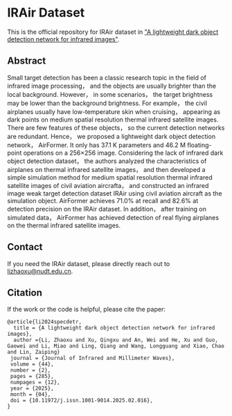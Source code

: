 # IRAir Dataset
This is the official repository for IRAir dataset in ["A lightweight dark object detection network for infrared images"](http://journal.sitp.ac.cn/hwyhmb/hwyhmben/article/abstract/2024116?st=article_issue).

## Abstract
Small target detection has been a classic research topic in the field of infrared image processing， and the objects are usually brighter than the local background. However， in some scenarios， the target brightness may be lower than the background brightness. For example， the civil airplanes usually have low-temperature skin when cruising， appearing as dark points on medium spatial resolution thermal infrared satellite images. There are few features of these objects， so the current detection networks are redundant. Hence， we proposed a lightweight dark object detection network， AirFormer. It only has 37.1 K parameters and 46.2 M floating-point operations on a 256×256 image. Considering the lack of infrared dark object detection dataset， the authors analyzed the characteristics of airplanes on thermal infrared satellite images， and then developed a simple simulation method for medium spatial resolution thermal infrared satellite images of civil aviation aircrafta， and constructed an infrared image weak target detection dataset IRAir using civil aviation aircraft as the simulation object. AirFormer achieves 71.0% at recall and 82.6% at detection precision on the IRAir dataset. In addition， after training on simulated data， AirFormer has achieved detection of real flying airplanes on the thermal infrared satellite images.


## Contact

If you need the IRAir dataset, please directly reach out to lizhaoxu@nudt.edu.cn.

## Citation

If the work or the code is helpful, please cite the paper:
```
@article{li2024specdetr,
  title = {A lightweight dark object detection network for infrared images},
  author ={Li, Zhaoxu and Xu, Qingxu and An, Wei and He, Xu and Guo, Gaowei and Li, Miao and Ling, Qiang and Wang, Longguang and Xiao, Chao and Lin, Zaiping}
 journal = {Journal of Infrared and Millimeter Waves},
 volume = {44},
 number = {2},
 pages = {285},
 numpages = {12},
 year = {2025},
 month = {04},
 doi = {10.11972/j.issn.1001-9014.2025.02.016},
}


```
